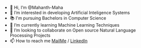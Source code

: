 - 👋 Hi, I’m @Mahanth-Maha
- 👀 I’m interested in developing Artificial Inteligence Systems
- 📚 I'm pursuing Bachelors in Computer Science
- 🌱 I’m currently learning Machine Learning Techniques
- 💞️ I’m looking to collaborate on Open source Natural Language Processing Projects
- 📫 How to reach me [MailMe](mailto:yallamahanth2002@gmail.com) / [LinkedIn](https://www.linkedin.com/in/yalla-mahanth-744555229/) 

<!---
Mahanth-Maha/Mahanth-Maha is a ✨ special ✨ repository because its `README.md` (this file) appears on your GitHub profile.
You can click the Preview link to take a look at your changes.
--->
